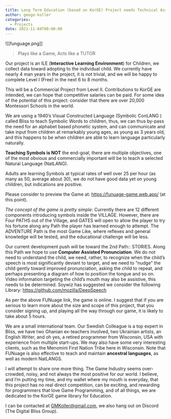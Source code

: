 ```yaml
---
title: Long Term Education (based on KorGE) Project needs Technical Assistance
author: geoge-koller
categories:
  - Projects
date: 2021-11-04T00:00:00
---
```

![[funguage.png]]

> Plays like a Game, Acts like a TUTOR

Our project is an ILE (**Interactive Learning Environment**) for Children, we collect data toward adopting to the individual child.
We currently have nearly 4 man years in the project, it is not trivial, and we will be happy to complete Level I (Free) in the next 6 to 8 months.

This will be a Commercial Project from Level II. Contributions to KorGE are intended, we can hope that competitive salaries can be paid.
For some idea of the potential of this project: consider that there are over 20,000 Montessori Schools in the world.

We are using a 1940’s Visual Constructed Language  (Symbolic ConLANG ) called Bliss to teach Symbolic Words to children,
thus, we can thus by-pass the need for an alphabet based phonetic system, and can communicate and take input from children
at remarkably young ages, as young as 3 years old, and this happens to be when children are able to learn language particularly naturally.

**Teaching Symbols is NOT** the end-goal, there are multiple objectives, one of the most obvious and commercially
important will be to teach a selected Natural Language (NatLANG).

Adults are learning Symbols at typical rates of well over 25 per hour (as many as 50, average about 30),
we do not have good data yet on young children, but indications are positive.

Please consider to preview the Game at: <https://funuage-game.web.app/> (at this point).

*The concept of the game is pretty simple:* Currently there are 12 different components introducing symbols inside the VILLAGE.
However, there are Four PATHS out of the Village, and GATES will open to allow the player to try his fortune along any Path the player has learned enough to attempt.
The ADVENTURE Path is the most Game Like, where reflexes and general knowledge will be tested, and the educational challenge will be less.

Our current development push will be toward the 2nd Path:: STORIES.   Along this Path we hope to use **Computer Assisted Pronunciation**.
We do not need to understand the child, we need, rather, to recognize when the child’s speech is most significantly deviant to target,
and we need to “nudge” the child gently toward improved pronunciation, asking the child to repeat, and perhaps presenting
a diagram of how to position the tongue and so on.  Video information targeting the child’s mouth may also be assistive,
this needs to be determined.   Soywiz has suggested we consider the following Library: <https://github.com/mozilla/DeepSpeech>

As per the above FUNuage link, the game is online.   I suggest that if you are serious to learn more about the size and scope of this project,
that you consider signing up, and playing all the way through our game, it is likely to take about 5 hours.

We are a small international team.  Our Swedish Colleague is a top expert in Bliss, we have two Ghanian ex-teachers involved,
two Ukrainian artists, an English Writer, and oh yes,  a retired programmer from Wisconsin, USA with experience from multiple start-ups.
We may also have some very interesting clients, such as the Menomini First Nation Tribe here in Wisconsin.
Note that FUNuage is also effective to teach and maintain **ancestral languages**, as well as modern NatLANGS.

I will attempt to share one more thing.   The Game Industry seems over-crowded, noisy, and not always the most positive for our world.
I  believe, and I’m putting my time, and my wallet where my mouth is everyday, that this project has no real direct competition,
can be exciting, and rewarding for programmers that love Game Programming, and of all things, we are dedicated to the KorGE game library for Education.

I can be contacted at [GMKoller@gmail.com](mailto:GMKoller@gmail.com),  we also hang out on Discord (The Digital Bliss Group).
